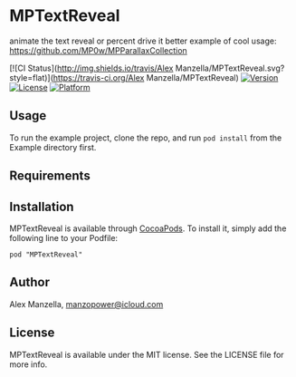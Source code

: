 # MPTextReveal

animate the text reveal or percent drive it
better example of cool usage:
https://github.com/MP0w/MPParallaxCollection


[![CI Status](http://img.shields.io/travis/Alex Manzella/MPTextReveal.svg?style=flat)](https://travis-ci.org/Alex Manzella/MPTextReveal)
[![Version](https://img.shields.io/cocoapods/v/MPTextReveal.svg?style=flat)](http://cocoadocs.org/docsets/MPTextReveal)
[![License](https://img.shields.io/cocoapods/l/MPTextReveal.svg?style=flat)](http://cocoadocs.org/docsets/MPTextReveal)
[![Platform](https://img.shields.io/cocoapods/p/MPTextReveal.svg?style=flat)](http://cocoadocs.org/docsets/MPTextReveal)

## Usage

To run the example project, clone the repo, and run `pod install` from the Example directory first.

## Requirements

## Installation

MPTextReveal is available through [CocoaPods](http://cocoapods.org). To install
it, simply add the following line to your Podfile:

    pod "MPTextReveal"

## Author

Alex Manzella, manzopower@icloud.com

## License

MPTextReveal is available under the MIT license. See the LICENSE file for more info.

